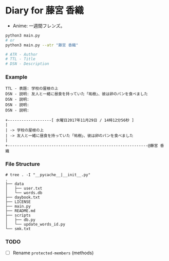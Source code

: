 # Diary for 藤宮 香織
- Anime: 一週間フレンズ。
```bash
python3 main.py
# or
python3 main.py --atr "藤宮 香織"

# ATR - Author
# TTL - Title
# DSN - Description
```

### Example
```
TTL - 表題: 学校の屋根の上
DSN - 説明: 友人と一緒に昼食を持っていた「祐樹」、彼は卵のパンを食べました
DSN - 説明:
DSN - 説明:
DSN - 説明:

+-------------------[ 水曜日2017年11月29日 / 14時12分56秒 ]
|
| -> 学校の屋根の上
| -> 友人と一緒に昼食を持っていた「祐樹」、彼は卵のパンを食べました
|
+-------------------------------------------------------------@藤宮 香織
```

### File Structure
```
# tree . -I "__pycache__|__init__.py"
.
├── data
│   ├── user.txt
│   └── words.db
├── daybook.txt
├── LICENSE
├── main.py
├── README.md
├── scripts
│   ├── db.py
│   └── update_words_id.py
└── smk.txt
```

### TODO
- [ ] Rename `protected-members` (methods)
